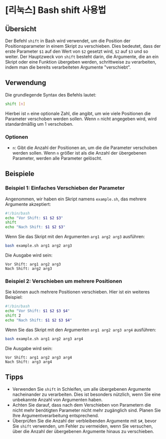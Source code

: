 # [리눅스] Bash shift 사용법

## Übersicht
Der Befehl `shift` in Bash wird verwendet, um die Position der Positionsparameter in einem Skript zu verschieben. Dies bedeutet, dass der erste Parameter `$1` auf den Wert von `$2` gesetzt wird, `$2` auf `$3` und so weiter. Der Hauptzweck von `shift` besteht darin, die Argumente, die an ein Skript oder eine Funktion übergeben werden, schrittweise zu verarbeiten, indem man die bereits verarbeiteten Argumente "verschiebt".

## Verwendung
Die grundlegende Syntax des Befehls lautet:

```bash
shift [n]
```

Hierbei ist `n` eine optionale Zahl, die angibt, um wie viele Positionen die Parameter verschoben werden sollen. Wenn `n` nicht angegeben wird, wird standardmäßig um 1 verschoben.

### Optionen
- `n`: Gibt die Anzahl der Positionen an, um die die Parameter verschoben werden sollen. Wenn `n` größer ist als die Anzahl der übergebenen Parameter, werden alle Parameter gelöscht.

## Beispiele

### Beispiel 1: Einfaches Verschieben der Parameter
Angenommen, wir haben ein Skript namens `example.sh`, das mehrere Argumente akzeptiert:

```bash
#!/bin/bash
echo "Vor Shift: $1 $2 $3"
shift
echo "Nach Shift: $1 $2 $3"
```

Wenn Sie das Skript mit den Argumenten `arg1 arg2 arg3` ausführen:

```bash
bash example.sh arg1 arg2 arg3
```

Die Ausgabe wird sein:

```
Vor Shift: arg1 arg2 arg3
Nach Shift: arg2 arg3 
```

### Beispiel 2: Verschieben um mehrere Positionen
Sie können auch mehrere Positionen verschieben. Hier ist ein weiteres Beispiel:

```bash
#!/bin/bash
echo "Vor Shift: $1 $2 $3 $4"
shift 2
echo "Nach Shift: $1 $2 $3 $4"
```

Wenn Sie das Skript mit den Argumenten `arg1 arg2 arg3 arg4` ausführen:

```bash
bash example.sh arg1 arg2 arg3 arg4
```

Die Ausgabe wird sein:

```
Vor Shift: arg1 arg2 arg3 arg4
Nach Shift: arg3 arg4 
```

## Tipps
- Verwenden Sie `shift` in Schleifen, um alle übergebenen Argumente nacheinander zu verarbeiten. Dies ist besonders nützlich, wenn Sie eine unbekannte Anzahl von Argumenten haben.
- Achten Sie darauf, dass nach dem Verschieben von Parametern die nicht mehr benötigten Parameter nicht mehr zugänglich sind. Planen Sie Ihre Argumentverarbeitung entsprechend.
- Überprüfen Sie die Anzahl der verbleibenden Argumente mit `$#`, bevor Sie `shift` verwenden, um Fehler zu vermeiden, wenn Sie versuchen, über die Anzahl der übergebenen Argumente hinaus zu verschieben.